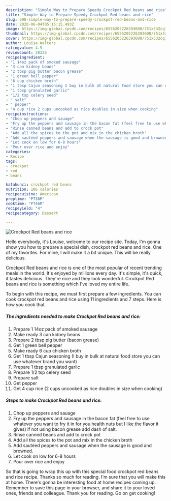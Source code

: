```yaml
---
description: "Simple Way to Prepare Speedy Crockpot Red beans and rice"
title: "Simple Way to Prepare Speedy Crockpot Red beans and rice"
slug: 698-simple-way-to-prepare-speedy-crockpot-red-beans-and-rice
date: 2020-06-04T05:15:15.493Z
image: https://img-global.cpcdn.com/recipes/6556205226393600/751x532cq70/crockpot-red-beans-and-rice-recipe-main-photo.jpg
thumbnail: https://img-global.cpcdn.com/recipes/6556205226393600/751x532cq70/crockpot-red-beans-and-rice-recipe-main-photo.jpg
cover: https://img-global.cpcdn.com/recipes/6556205226393600/751x532cq70/crockpot-red-beans-and-rice-recipe-main-photo.jpg
author: Louisa Walters
ratingvalue: 4.5
reviewcount: 20236
recipeingredient:
- "1 14oz pack of smoked sausage"
- "3 can kidney beans"
- "2 tbsp pig butter bacon grease"
- "1 green bell pepper"
- "6 cup chicken broth"
- "1 tbsp Cajun seasoning I buy in bulk at natural food store you can use whatever brand you want"
- "1 tbsp granulated garlic"
- "1/2 tsp celery seed"
- " salt"
- " pepper"
- "4 cup rice 2 cups uncooked as rice doubles in size when cooking"
recipeinstructions:
- "Chop up peppers and sauage"
- "Fry up the peppers and sausage in the bacon fat (feel free to use whatever you want to fry it in for you health nuts but I like the flavor it gives) if not using bacon grease add dash of salt."
- "Rinse canned beans and add to crock pot"
- "Add all the spices to the pot and mix in the chicken broth"
- "Add sautéed peppers and sausage when the sausage is good and browned."
- "Let cook on low for 6-8 hours"
- "Pour over rice and enjoy"
categories:
- Recipe
tags:
- crockpot
- red
- beans

katakunci: crockpot red beans 
nutrition: 106 calories
recipecuisine: American
preptime: "PT36M"
cooktime: "PT46M"
recipeyield: "4"
recipecategory: Dessert

---
```



![Crockpot Red beans and rice](https://img-global.cpcdn.com/recipes/6556205226393600/751x532cq70/crockpot-red-beans-and-rice-recipe-main-photo.jpg)

Hello everybody, it's Louise, welcome to our recipe site. Today, I'm gonna show you how to prepare a special dish, crockpot red beans and rice. One of my favorites. For mine, I will make it a bit unique. This will be really delicious.



Crockpot Red beans and rice is one of the most popular of recent trending meals in the world. It's enjoyed by millions every day. It's simple, it's quick, it tastes delicious. They're nice and they look wonderful. Crockpot Red beans and rice is something which I've loved my entire life.


To begin with this recipe, we must first prepare a few ingredients. You can cook crockpot red beans and rice using 11 ingredients and 7 steps. Here is how you cook that.

<!--inarticleads1-->

##### The ingredients needed to make Crockpot Red beans and rice:

1. Prepare 1 14oz pack of smoked sausage
1. Make ready 3 can kidney beans
1. Prepare 2 tbsp pig butter (bacon grease)
1. Get 1 green bell pepper
1. Make ready 6 cup chicken broth
1. Get 1 tbsp Cajun seasoning (I buy in bulk at natural food store you can use whatever brand you want)
1. Prepare 1 tbsp granulated garlic
1. Prepare 1/2 tsp celery seed
1. Prepare  salt
1. Get  pepper
1. Get 4 cup rice (2 cups uncooked as rice doubles in size when cooking)




<!--inarticleads2-->

##### Steps to make Crockpot Red beans and rice:

1. Chop up peppers and sauage
1. Fry up the peppers and sausage in the bacon fat (feel free to use whatever you want to fry it in for you health nuts but I like the flavor it gives) if not using bacon grease add dash of salt.
1. Rinse canned beans and add to crock pot
1. Add all the spices to the pot and mix in the chicken broth
1. Add sautéed peppers and sausage when the sausage is good and browned.
1. Let cook on low for 6-8 hours
1. Pour over rice and enjoy




So that is going to wrap this up with this special food crockpot red beans and rice recipe. Thanks so much for reading. I'm sure that you will make this at home. There's gonna be interesting food at home recipes coming up. Remember to save this page in your browser, and share it to your loved ones, friends and colleague. Thank you for reading. Go on get cooking!
